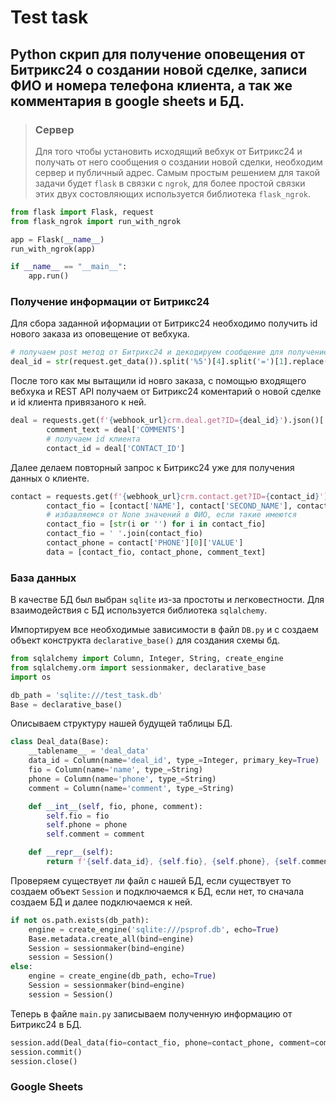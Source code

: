 # Test task

## Python скрип для получение оповещения от Битрикс24 о создании новой сделке, записи ФИО и номера телефона клиента, а так же комментария в google sheets и БД.  
 
> ### Сервер
> Для того чтобы установить исходящий вебхук от Битрикс24 и получать от него сообщения о создании новой сделки, необходим сервер и публичный адрес.
> Самым простым решением для такой задачи будет `flask`  в связки с `ngrok`, для более простой связки этих двух состовляющих используется библиотека `flask_ngrok`.
```python
from flask import Flask, request
from flask_ngrok import run_with_ngrok

app = Flask(__name__)
run_with_ngrok(app)

if __name__ == "__main__":
    app.run()
```
 ### Получение информации от Битрикс24
 Для сбора заданной иформации от Битрикс24 необходимо получить id нового заказа из оповещение от вебхука.
```python
# получаем post метод от Битрикс24 и декодируем сообщение для получение id новой сделки
deal_id = str(request.get_data()).split('%5')[4].split('=')[1].replace('&', '').replace('ts', '')
```
После того как мы вытащили id новго заказа, с помощью входящего вебхука и REST API получаем от  Битрикс24 коментарий о новой сделке и id клиента привязаного к ней.
```python
deal = requests.get(f'{webhook_url}crm.deal.get?ID={deal_id}').json()['result']
        comment_text = deal['COMMENTS']
        # получаем id клиента 
        contact_id = deal['CONTACT_ID']
```
Далее делаем повторный запрос к Битрикс24 уже для получения данных о клиенте.
```python
contact = requests.get(f'{webhook_url}crm.contact.get?ID={contact_id}').json()['result']
        contact_fio = [contact['NAME'], contact['SECOND_NAME'], contact['LAST_NAME']]
        # избавляемся от None значений в ФИО, если такие имеются 
        contact_fio = [str(i or '') for i in contact_fio]
        contact_fio = ' '.join(contact_fio)
        contact_phone = contact['PHONE'][0]['VALUE']
        data = [contact_fio, contact_phone, comment_text]
```

 ### База данных
 В качестве БД был выбран `sqlite` из-за простоты и легковестности. Для взаимодействия с БД используется библиотека `sqlalchemy`.

 Импортируем все необходимые зависимости в файл `DB.py` и с создаем объект конструкта `declarative_base()` для создания схемы бд.
```python
from sqlalchemy import Column, Integer, String, create_engine
from sqlalchemy.orm import sessionmaker, declarative_base
import os

db_path = 'sqlite:///test_task.db'
Base = declarative_base()
```
Описываем структуру нашей будущей таблицы БД.

```python
class Deal_data(Base):
    __tablename__ = 'deal_data'
    data_id = Column(name='deal_id', type_=Integer, primary_key=True)
    fio = Column(name='name', type_=String)
    phone = Column(name='phone', type_=String)
    comment = Column(name='comment', type_=String)

    def __int__(self, fio, phone, comment):
        self.fio = fio
        self.phone = phone
        self.comment = comment

    def __repr__(self):
        return f'{self.data_id}, {self.fio}, {self.phone}, {self.comment}'
```

Проверяем существует ли файл с нашей БД, если существует то создаем объект `Session` и подключаемся к БД, если нет, то сначала создаем БД и далее подключаемся к ней. 
```python
if not os.path.exists(db_path):
    engine = create_engine('sqlite:///psprof.db', echo=True)
    Base.metadata.create_all(bind=engine)
    Session = sessionmaker(bind=engine)
    session = Session()
else:
    engine = create_engine(db_path, echo=True)
    Session = sessionmaker(bind=engine)
    session = Session()
```

Теперь в файле `main.py` записываем полученную информацию от Битрикс24 в БД.
```python
session.add(Deal_data(fio=contact_fio, phone=contact_phone, comment=comment_text))
session.commit()
session.close()
```

 ### Google Sheets
